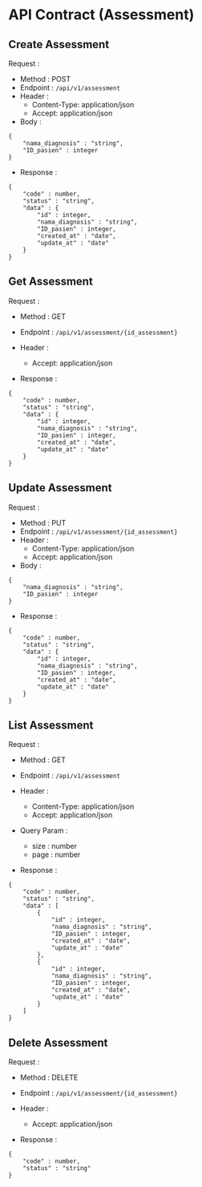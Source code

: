 # API Contract (Assessment)

## Create Assessment

Request :
- Method : POST
- Endpoint : `/api/v1/assessment`
- Header :
	- Content-Type: application/json
	- Accept: application/json
- Body :

```
{
	"nama_diagnosis" : "string",
	"ID_pasien" : integer
}
```

- Response :
```
{
	"code" : number,
	"status" : "string",
	"data" : {
		"id" : integer,
		"nama_diagnosis" : "string",
		"ID_pasien" : integer,
		"created_at" : "date",
		"update_at" : "date"
	}
}
```

## Get Assessment

Request :
- Method : GET
- Endpoint : `/api/v1/assessment/{id_assessment}`
- Header :
	- Accept: application/json

- Response :
```
{
	"code" : number,
	"status" : "string",
	"data" : {
		"id" : integer,
		"nama_diagnosis" : "string",
		"ID_pasien" : integer,
		"created_at" : "date",
		"update_at" : "date"
	}
}
```

## Update Assessment

Request :
- Method : PUT
- Endpoint : `/api/v1/assessment/{id_assessment}`
- Header :
	- Content-Type: application/json
	- Accept: application/json
- Body :

```
{
	"nama_diagnosis" : "string",
	"ID_pasien" : integer
}
```

- Response :
```
{
	"code" : number,
	"status" : "string",
	"data" : {
		"id" : integer,
		"nama_diagnosis" : "string",
		"ID_pasien" : integer,
		"created_at" : "date",
		"update_at" : "date"
	}
}
```

## List Assessment

Request :
- Method : GET
- Endpoint : `/api/v1/assessment`
- Header :
	- Content-Type: application/json
	- Accept: application/json
- Query Param :
	- size : number
	- page : number

- Response :
```
{
	"code" : number,
	"status" : "string",
	"data" : [
		{
			"id" : integer,
			"nama_diagnosis" : "string",
			"ID_pasien" : integer,
			"created_at" : "date",
			"update_at" : "date"
		},
		{
			"id" : integer,
			"nama_diagnosis" : "string",
			"ID_pasien" : integer,
			"created_at" : "date",
			"update_at" : "date"
		}
	]
}
```

## Delete Assessment
Request :
- Method : DELETE
- Endpoint : `/api/v1/assessment/{id_assessment}`
- Header :
	- Accept: application/json

- Response :
```
{
	"code" : number,
	"status" : "string"
}
```